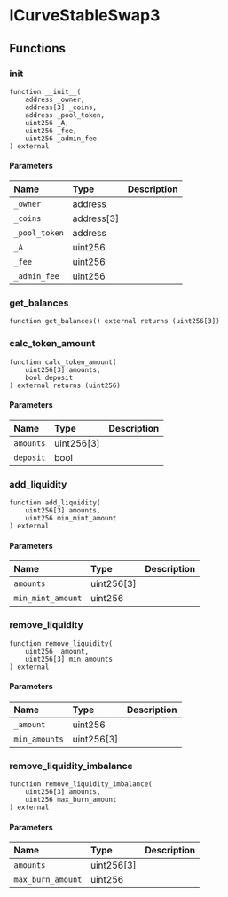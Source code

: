# ICurveStableSwap3

## Functions

### __init__

```solidity
function __init__(
    address _owner,
    address[3] _coins,
    address _pool_token,
    uint256 _A,
    uint256 _fee,
    uint256 _admin_fee
) external
```

#### Parameters

| Name | Type | Description |
| :--- | :--- | :---------- |
| `_owner` | address |  |
| `_coins` | address[3] |  |
| `_pool_token` | address |  |
| `_A` | uint256 |  |
| `_fee` | uint256 |  |
| `_admin_fee` | uint256 |  |

### get_balances

```solidity
function get_balances() external returns (uint256[3])
```

### calc_token_amount

```solidity
function calc_token_amount(
    uint256[3] amounts,
    bool deposit
) external returns (uint256)
```

#### Parameters

| Name | Type | Description |
| :--- | :--- | :---------- |
| `amounts` | uint256[3] |  |
| `deposit` | bool |  |

### add_liquidity

```solidity
function add_liquidity(
    uint256[3] amounts,
    uint256 min_mint_amount
) external
```

#### Parameters

| Name | Type | Description |
| :--- | :--- | :---------- |
| `amounts` | uint256[3] |  |
| `min_mint_amount` | uint256 |  |

### remove_liquidity

```solidity
function remove_liquidity(
    uint256 _amount,
    uint256[3] min_amounts
) external
```

#### Parameters

| Name | Type | Description |
| :--- | :--- | :---------- |
| `_amount` | uint256 |  |
| `min_amounts` | uint256[3] |  |

### remove_liquidity_imbalance

```solidity
function remove_liquidity_imbalance(
    uint256[3] amounts,
    uint256 max_burn_amount
) external
```

#### Parameters

| Name | Type | Description |
| :--- | :--- | :---------- |
| `amounts` | uint256[3] |  |
| `max_burn_amount` | uint256 |  |

